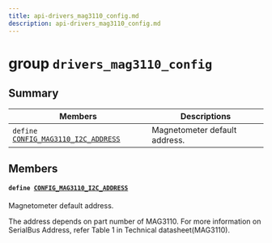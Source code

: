 ```yaml
---
title: api-drivers_mag3110_config.md
description: api-drivers_mag3110_config.md
---
```

# group `drivers_mag3110_config` 

## Summary

 Members                        | Descriptions                                
--------------------------------|---------------------------------------------
`define `[`CONFIG_MAG3110_I2C_ADDRESS`](#group__drivers__mag3110__config_1gafe11399335bd5b233b291b40f9437c34)            | Magnetometer default address.

## Members

#### `define `[`CONFIG_MAG3110_I2C_ADDRESS`](#group__drivers__mag3110__config_1gafe11399335bd5b233b291b40f9437c34) 

Magnetometer default address.

The address depends on part number of MAG3110. For more information on SerialBus Address, refer Table 1 in Technical datasheet(MAG3110).

